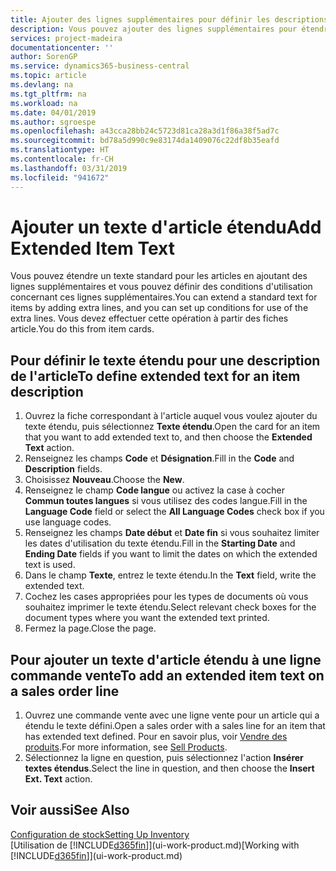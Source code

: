 ```yaml
---
title: Ajouter des lignes supplémentaires pour définir les descriptions d'article étendues | Microsoft Docs
description: Vous pouvez ajouter des lignes supplémentaires pour étendre le texte standard qui décrit un article.
services: project-madeira
documentationcenter: ''
author: SorenGP
ms.service: dynamics365-business-central
ms.topic: article
ms.devlang: na
ms.tgt_pltfrm: na
ms.workload: na
ms.date: 04/01/2019
ms.author: sgroespe
ms.openlocfilehash: a43cca28bb24c5723d81ca28a3d1f86a38f5ad7c
ms.sourcegitcommit: bd78a5d990c9e83174da1409076c22df8b35eafd
ms.translationtype: HT
ms.contentlocale: fr-CH
ms.lasthandoff: 03/31/2019
ms.locfileid: "941672"
---
```

# <a name="add-extended-item-text"></a><span data-ttu-id="b2a99-103">Ajouter un texte d'article étendu</span><span class="sxs-lookup"><span data-stu-id="b2a99-103">Add Extended Item Text</span></span>
<span data-ttu-id="b2a99-104">Vous pouvez étendre un texte standard pour les articles en ajoutant des lignes supplémentaires et vous pouvez définir des conditions d'utilisation concernant ces lignes supplémentaires.</span><span class="sxs-lookup"><span data-stu-id="b2a99-104">You can extend a standard text for items by adding extra lines, and you can set up conditions for use of the extra lines.</span></span> <span data-ttu-id="b2a99-105">Vous devez effectuer cette opération à partir des fiches article.</span><span class="sxs-lookup"><span data-stu-id="b2a99-105">You do this from item cards.</span></span>

## <a name="to-define-extended-text-for-an-item-description"></a><span data-ttu-id="b2a99-106">Pour définir le texte étendu pour une description de l'article</span><span class="sxs-lookup"><span data-stu-id="b2a99-106">To define extended text for an item description</span></span>
1. <span data-ttu-id="b2a99-107">Ouvrez la fiche correspondant à l'article auquel vous voulez ajouter du texte étendu, puis sélectionnez **Texte étendu**.</span><span class="sxs-lookup"><span data-stu-id="b2a99-107">Open the card for an item that you want to add extended text to, and then choose the **Extended Text** action.</span></span>
2. <span data-ttu-id="b2a99-108">Renseignez les champs **Code** et **Désignation**.</span><span class="sxs-lookup"><span data-stu-id="b2a99-108">Fill in the **Code** and **Description** fields.</span></span>
3. <span data-ttu-id="b2a99-109">Choisissez **Nouveau**.</span><span class="sxs-lookup"><span data-stu-id="b2a99-109">Choose the **New**.</span></span>
4. <span data-ttu-id="b2a99-110">Renseignez le champ **Code langue** ou activez la case à cocher **Commun toutes langues** si vous utilisez des codes langue.</span><span class="sxs-lookup"><span data-stu-id="b2a99-110">Fill in the **Language Code** field or select the **All Language Codes** check box if you use language codes.</span></span>
5. <span data-ttu-id="b2a99-111">Renseignez les champs **Date début** et **Date fin** si vous souhaitez limiter les dates d'utilisation du texte étendu.</span><span class="sxs-lookup"><span data-stu-id="b2a99-111">Fill in the **Starting Date** and **Ending Date** fields if you want to limit the dates on which the extended text is used.</span></span>
6. <span data-ttu-id="b2a99-112">Dans le champ **Texte**, entrez le texte étendu.</span><span class="sxs-lookup"><span data-stu-id="b2a99-112">In the **Text** field, write the extended text.</span></span>
7. <span data-ttu-id="b2a99-113">Cochez les cases appropriées pour les types de documents où vous souhaitez imprimer le texte étendu.</span><span class="sxs-lookup"><span data-stu-id="b2a99-113">Select relevant check boxes for the document types where you want the extended text printed.</span></span>
8. <span data-ttu-id="b2a99-114">Fermez la page.</span><span class="sxs-lookup"><span data-stu-id="b2a99-114">Close the page.</span></span>

## <a name="to-add-an-extended-item-text-on-a-sales-order-line"></a><span data-ttu-id="b2a99-115">Pour ajouter un texte d'article étendu à une ligne commande vente</span><span class="sxs-lookup"><span data-stu-id="b2a99-115">To add an extended item text on a sales order line</span></span>
1. <span data-ttu-id="b2a99-116">Ouvrez une commande vente avec une ligne vente pour un article qui a étendu le texte défini.</span><span class="sxs-lookup"><span data-stu-id="b2a99-116">Open a sales order with a sales line for an item that has extended text defined.</span></span> <span data-ttu-id="b2a99-117">Pour en savoir plus, voir [Vendre des produits](sales-how-sell-products.md).</span><span class="sxs-lookup"><span data-stu-id="b2a99-117">For more information, see [Sell Products](sales-how-sell-products.md).</span></span>
2. <span data-ttu-id="b2a99-118">Sélectionnez la ligne en question, puis sélectionnez l'action **Insérer textes étendus**.</span><span class="sxs-lookup"><span data-stu-id="b2a99-118">Select the line in question, and then choose the **Insert Ext. Text** action.</span></span>

## <a name="see-also"></a><span data-ttu-id="b2a99-119">Voir aussi</span><span class="sxs-lookup"><span data-stu-id="b2a99-119">See Also</span></span>
[<span data-ttu-id="b2a99-120">Configuration de stock</span><span class="sxs-lookup"><span data-stu-id="b2a99-120">Setting Up Inventory</span></span>](inventory-setup-inventory.md)  
<span data-ttu-id="b2a99-121">[Utilisation de [!INCLUDE[d365fin](includes/d365fin_md.md)]](ui-work-product.md)</span><span class="sxs-lookup"><span data-stu-id="b2a99-121">[Working with [!INCLUDE[d365fin](includes/d365fin_md.md)]](ui-work-product.md)</span></span>
